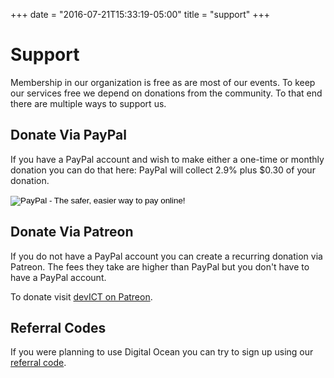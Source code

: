 +++
date = "2016-07-21T15:33:19-05:00"
title = "support"
+++

# Support

Membership in our organization is free as are most of our events. To keep our
services free we depend on donations from the community. To that end there are
multiple ways to support us.

<h2>Donate Via PayPal</h2>
<p>
  If you have a PayPal account and wish to make either a one-time or monthly
  donation you can do that here: PayPal will collect 2.9% plus $0.30 of your
  donation.
</p>
<form action="https://www.paypal.com/cgi-bin/webscr" method="post" target="_top">
  <input type="hidden" name="cmd" value="_s-xclick">
  <input type="hidden" name="hosted_button_id" value="TV7Y785BF7V4G">
  <input type="image" src="https://www.paypalobjects.com/en_US/i/btn/btn_donate_LG.gif" border="0" name="submit" alt="PayPal - The safer, easier way to pay online!">
  <img alt="" border="0" src="https://www.paypalobjects.com/en_US/i/scr/pixel.gif" width="1" height="1">
</form>

<h2>Donate Via Patreon</h2>
<p>
  If you do not have a PayPal account you can create a recurring donation via
  Patreon. The fees they take are higher than PayPal but you don't have to have
  a PayPal account.
</p>
<p>
  To donate visit <a href="https://patreon.com/devict">devICT on Patreon</a>.
</p>

<h2>Referral Codes</h2>
<p>
  If you were planning to use Digital Ocean you can try to sign up using our <a
  href="https://www.digitalocean.com/?refcode=0bc5d355b0fe">referral code</a>.
</p>
